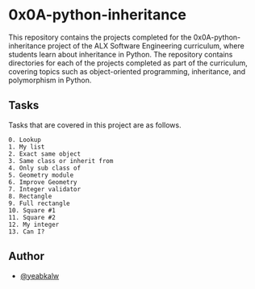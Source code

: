 
# 0x0A-python-inheritance

This repository contains the projects completed for the 0x0A-python-inheritance project of the ALX Software Engineering curriculum, where students learn about inheritance in Python. The repository contains directories for each of the projects completed as part of the curriculum, covering topics such as object-oriented programming, inheritance, and polymorphism in Python.


## Tasks

Tasks that are covered in this project are as follows.

    0. Lookup
    1. My list
    2. Exact same object
    3. Same class or inherit from
    4. Only sub class of
    5. Geometry module
    6. Improve Geometry
    7. Integer validator
    8. Rectangle
    9. Full rectangle
    10. Square #1
    11. Square #2
    12. My integer
    13. Can I?


## Author

- [@yeabkalw](https://www.github.com/yeabkalw)

